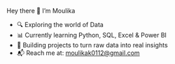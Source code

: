 Hey there 👋 
I’m Moulika  
+ 🔍 Exploring the world of Data  
+ 📊 Currently learning Python, SQL, Excel & Power BI  
+ 🌱 Building projects to turn raw data into real insights  
+ 📬 Reach me at: moulikak0112@gmail.com
